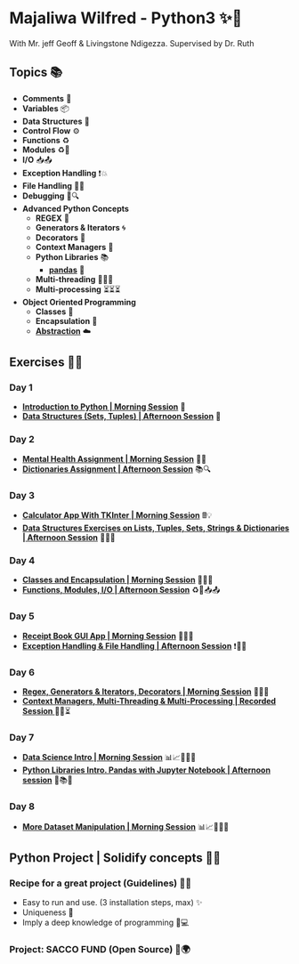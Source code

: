 # **Majaliwa Wilfred - Python3** ✨🐍
With Mr. jeff Geoff & Livingstone Ndigezza. Supervised by Dr. Ruth
## **Topics** 📚
- **Comments** 💬
- **Variables** 📦
- **Data Structures** 🧱
- **Control Flow** ⚙️
- **Functions** ♻️
- **Modules** ♻️💼
- **I/O** 📥📤
- **Exception Handling** ❗️💥
- **File Handling** 📄📂
- **Debugging** 🐞🔍
- **Advanced Python Concepts**
  - **REGEX** 🧵
  - **Generators & Iterators** 🌀
  - **Decorators** 🎨
  - **Context Managers** 🤌 
  - **Python Libraries** 📚
    - **[pandas](https://github.com/techymaj/recess-2/blob/main/wilfred_majaliwa_afternoon7.ipynb)** 🐼
  - **Multi-threading** 🧶🧶🧶
  - **Multi-processing** ⏳⏳⏳
- **Object Oriented Programming**
  - **Classes** 🎩
  - **Encapsulation** 💼
  - **[Abstraction](https://github.com/techymaj/recess-2/blob/main/abstraction.py)** ☁️

## **Exercises** 🏋️‍♀️
### **Day 1**
- **[Introduction to Python | Morning Session](https://github.com/techymaj/recess-2/blob/main/intro.py)** 🌅
- **[Data Structures (Sets, Tuples) | Afternoon Session](https://github.com/techymaj/recess-2/blob/main/data_structures_sets_tuples.py)** 🌆
### **Day 2**
- **[Mental Health Assignment | Morning Session](https://github.com/techymaj/recess-2/blob/main/mental_health_assignment.py)** 🧠💪
- **[Dictionaries Assignment | Afternoon Session](https://github.com/techymaj/recess-2/blob/main/dictionaries_afternoon_assignment.py)** 📚🔍
### **Day 3**
- **[Calculator App With TKInter | Morning Session](https://github.com/techymaj/recess-2/blob/main/calculator.py)** 🖩💡
- **[Data Structures Exercises on Lists, Tuples, Sets, Strings & Dictionaries | Afternoon Session](https://github.com/techymaj/recess-2/blob/main/data_structures_exercises.py)** 🧱📝💪
### **Day 4**
- **[Classes and Encapsulation | Morning Session](https://github.com/techymaj/recess-2/blob/main/wilfred_majaliwa_morning_4.py)** 🎩✨💼
- **[Functions, Modules, I/O | Afternoon Session](https://github.com/techymaj/recess-2/blob/main/wilfred_majaliwa_afternoon_4.py)** ♻️💪📥📤
### **Day 5**
- **[Receipt Book GUI App | Morning Session](https://github.com/techymaj/recess-2/blob/main/wilfred_majaliwa_morning5.py)** 🧾💡💼
- **[Exception Handling & File Handling | Afternoon Session](https://github.com/techymaj/recess-2/blob/main/wilfred_majaliwa_afternoon5.py)** ❗️📄📂
### **Day 6**
- **[Regex, Generators & Iterators, Decorators | Morning Session](https://github.com/techymaj/recess-2/blob/main/wilfred_majaliwa_morning6.py)** 🧵🌀🎨
- **[Context Managers, Multi-Threading & Multi-Processing | Recorded Session ](https://github.com/techymaj/recess-2/blob/main/wilfred_majaliwa_morning6.py)** 🤌🧶⏳
### **Day 7**
- **[Data Science Intro | Morning Session](https://github.com/techymaj/recess-2/blob/main/wilfred_majaliwa.ipynb)** 📊📈👨🏻‍💻
- **[Python Libraries Intro. Pandas with Jupyter Notebook | Afternoon session](https://github.com/techymaj/recess-2/blob/main/wilfred_majaliwa_afternoon7.ipynb)** 🐍📚🐼
### **Day 8**
- **[More Dataset Manipulation | Morning Session](https://github.com/techymaj/recess-2/blob/main/wilfred_majaliwa_morning8.ipynb)** 📊📈👨🏻‍💻

## **Python Project | Solidify concepts** 🚀💡
### Recipe for a great project (Guidelines) 📜🌟
- Easy to run and use. (3 installation steps, max) ✨
- Uniqueness 🌟
- Imply a deep knowledge of programming 🧠💻

### **Project: SACCO FUND (Open Source)** 💼🌍
